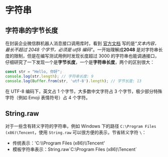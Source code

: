 # 字符串

## 字符串的字节长度

在封装企业微信群机器人消息接口调用库时，看到 [官方文档](https://developer.work.weixin.qq.com/document/path/91770) 写的是“*文本内容，最长不超过 2048 个字节，必须是 utf8 编码*”。一开始理解成**2048** 是对字符串长度的限制，但是在编写测试用例时发现长度超过 3000 的字符串也能调通接口，仔细研究了一下发现一个是**字节长度**，一个是**字符串长度**，两个的区别很大：

```js
const str = "Hello, 你好";
console.log(str.length); // 字符串长度: 9
console.log(Buffer.from(str, 'utf-8').length); // 字节长度: 13
```

在 UTF-8 编码下，英文占 1 个字节，大多数中文字符占 3 个字节，极少部分特殊字符（例如 Emoji 表情符号）占 4 个字符。

## String.raw

对于一些含有转义字符的字符串，例如 Windows 下的路径 `C:\Program Files (x86)\Tencent`，使用 `String.raw` 可以很方便的表示，节省转义字符 `\`：

- 传统表示：'C:\\\\Program Files (x86)\\\\Tencent'
- 模板字符串表示：String.raw\`C:\Program Files (x86)\Tencent\`